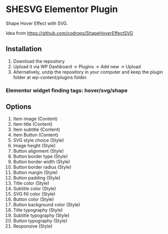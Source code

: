 # SHESVG Elementor Plugin
Shape Hover Effect with SVG.

Idea from https://github.com/codrops/ShapeHoverEffectSVG
## Installation
1. Download the repository
2. Upload it via WP Dashboard -> Plugins -> Add new -> Upload
3. Alternatively, unzip the repository in your computer and keep the plugin folder at wp-content/plugins folder. 
### Elementor widget finding tags: hover/svg/shape
## Options
1. Item image (Content)
2. Item title (Content)
3. Item subtitle (Content)
4. Item Button (Content)
5. SVG style choice (Style)
6. Image height (Style)
7. Button alignment (Style)
8. Button border type (Style)
9. Button border width (Style)
10. Button border radius (Style)
11. Button margin (Style)
12. Button padding (Style)
13. Title color (Style)
14. Subtitle color (Style)
15. SVG fill color (Style)
16. Button color (Style)
17. Button background color (Style)
18. Title typography (Style)
19. Subtitle typography (Style)
20. Button typography (Style)
21. Responsive (Style)
